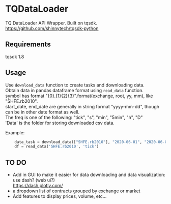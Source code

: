 # TQDataLoader
TQ DataLoader API Wrapper. Built on tqsdk.    
https://github.com/shinnytech/tqsdk-python   

## Requirements  
tqsdk 1.8  

## Usage 
Use `download_data` function to create tasks and downloading data.  
Obtain data in pandas dataframe format using `read_data` function.   
symbol has format "{0}.{1}{2}{3}".format(exchange, root, yy, mm), like "SHFE.rb2010".   
start_date, end_date are generally in string format "yyyy-mm-dd", though can be in other date format as  well.     
The freq is one of the following: "tick", "s", "min", "5min", "h", "D"    
'Data' is the folder for storing downloaded csv data.  

Example:  
```python
    data_task = download_data(["SHFE.rb2010"], "2020-06-01", "2020-06-02", 'tick', 'Data')
    df = read_data('SHFE.rb2010', 'tick')
```

## TO DO  
- Add in GUI to make it easier for data downloading and data visualization: use dash? (web ui?)  
https://dash.plotly.com/ 
- a dropdown list of contracts grouped by exchange or market  
- Add features to display prices, volume, etc...

 
